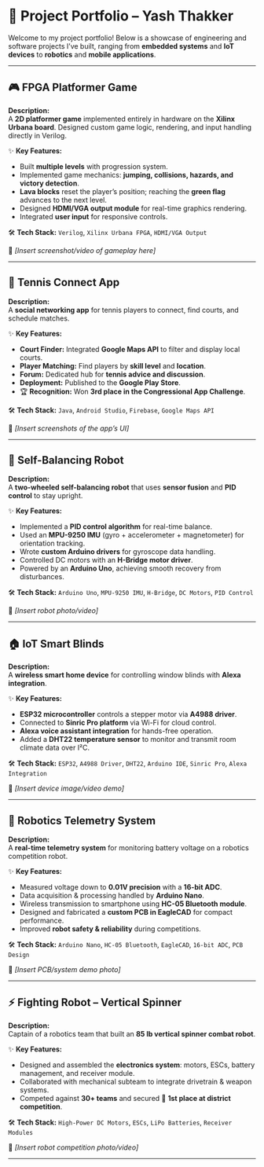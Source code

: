 # 🚀 Project Portfolio – **Yash Thakker**  

Welcome to my project portfolio! Below is a showcase of engineering and software projects I’ve built, ranging from **embedded systems** and **IoT devices** to **robotics** and **mobile applications**.  

---

## 🎮 **FPGA Platformer Game**  
**Description:**  
A **2D platformer game** implemented entirely in hardware on the **Xilinx Urbana board**. Designed custom game logic, rendering, and input handling directly in Verilog.  

✨ **Key Features:**  
- Built **multiple levels** with progression system.  
- Implemented game mechanics: **jumping, collisions, hazards, and victory detection**.  
- **Lava blocks** reset the player’s position; reaching the **green flag** advances to the next level.  
- Designed **HDMI/VGA output module** for real-time graphics rendering.  
- Integrated **user input** for responsive controls.  

🛠 **Tech Stack:** `Verilog`, `Xilinx Urbana FPGA`, `HDMI/VGA Output`  

📸 *[Insert screenshot/video of gameplay here]*  

---

## 🎾 **Tennis Connect App**  
**Description:**  
A **social networking app** for tennis players to connect, find courts, and schedule matches.  

✨ **Key Features:**  
- **Court Finder:** Integrated **Google Maps API** to filter and display local courts.  
- **Player Matching:** Find players by **skill level** and **location**.  
- **Forum:** Dedicated hub for **tennis advice and discussion**.  
- **Deployment:** Published to the **Google Play Store**.  
- 🏆 **Recognition:** Won **3rd place in the Congressional App Challenge**.  

🛠 **Tech Stack:** `Java`, `Android Studio`, `Firebase`, `Google Maps API`  

📸 *[Insert screenshots of the app’s UI]*  

---

## 🤖 **Self-Balancing Robot**  
**Description:**  
A **two-wheeled self-balancing robot** that uses **sensor fusion** and **PID control** to stay upright.  

✨ **Key Features:**  
- Implemented a **PID control algorithm** for real-time balance.  
- Used an **MPU-9250 IMU** (gyro + accelerometer + magnetometer) for orientation tracking.  
- Wrote **custom Arduino drivers** for gyroscope data handling.  
- Controlled DC motors with an **H-Bridge motor driver**.  
- Powered by an **Arduino Uno**, achieving smooth recovery from disturbances.  

🛠 **Tech Stack:** `Arduino Uno`, `MPU-9250 IMU`, `H-Bridge`, `DC Motors`, `PID Control`  

📸 *[Insert robot photo/video]*  

---

## 🏠 **IoT Smart Blinds**  
**Description:**  
A **wireless smart home device** for controlling window blinds with **Alexa integration**.  

✨ **Key Features:**  
- **ESP32 microcontroller** controls a stepper motor via **A4988 driver**.  
- Connected to **Sinric Pro platform** via Wi-Fi for cloud control.  
- **Alexa voice assistant integration** for hands-free operation.  
- Added a **DHT22 temperature sensor** to monitor and transmit room climate data over I²C.  

🛠 **Tech Stack:** `ESP32`, `A4988 Driver`, `DHT22`, `Arduino IDE`, `Sinric Pro`, `Alexa Integration`  

📸 *[Insert device image/video demo]*  

---

## 🔋 **Robotics Telemetry System**  
**Description:**  
A **real-time telemetry system** for monitoring battery voltage on a robotics competition robot.  

✨ **Key Features:**  
- Measured voltage down to **0.01V precision** with a **16-bit ADC**.  
- Data acquisition & processing handled by **Arduino Nano**.  
- Wireless transmission to smartphone using **HC-05 Bluetooth module**.  
- Designed and fabricated a **custom PCB in EagleCAD** for compact performance.  
- Improved **robot safety & reliability** during competitions.  

🛠 **Tech Stack:** `Arduino Nano`, `HC-05 Bluetooth`, `EagleCAD`, `16-bit ADC`, `PCB Design`  

📸 *[Insert PCB/system demo photo]*  

---

## ⚡ **Fighting Robot – Vertical Spinner**  
**Description:**  
Captain of a robotics team that built an **85 lb vertical spinner combat robot**.  

✨ **Key Features:**  
- Designed and assembled the **electronics system**: motors, ESCs, battery management, and receiver module.  
- Collaborated with mechanical subteam to integrate drivetrain & weapon systems.  
- Competed against **30+ teams** and secured 🥇 **1st place at district competition**.  

🛠 **Tech Stack:** `High-Power DC Motors`, `ESCs`, `LiPo Batteries`, `Receiver Modules`  

📸 *[Insert robot competition photo/video]*  



---
